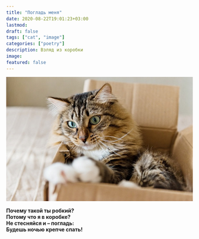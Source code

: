 ```yaml
---
title: "Погладь меня"
date: 2020-08-22T19:01:23+03:00
lastmod: 
draft: false
tags: ["cat", "image"]
categories: ["poetry"]
description: Взляд из коробки
image: 
featured: false
---
```


![Котик в коробке](featured.jpg)  

**Почему такой ты робкий?  
Потому что я в коробке?  
Не стесняйся и – погладь:  
Будешь ночью крепче спать!**  
